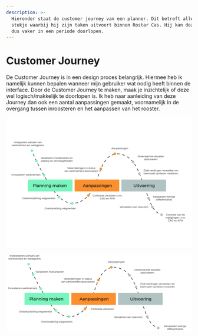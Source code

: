 ```yaml
---
description: >-
  Hieronder staat de customer journey van een planner. Dit betreft alleen het
  stukje waarbij hij zijn taken uitvoert binnen Rostar Cas. Hij kan deze journey
  dus vaker in een periode doorlopen.
---
```


# Customer Journey

De Customer Journey is in een design proces belangrijk. Hiermee heb ik namelijk kunnen bepalen wanneer mijn gebruiker wat nodig heeft binnen de interface. Door de Customer Journey te maken, maak je inzichtelijk of deze wel logisch/makkelijk te doorlopen is. Ik heb naar aanleiding van deze Journey dan ook een aantal aanpassingen gemaakt, voornamelijk in de overgang tussen inroosteren en het aanpassen van het rooster.

![Versie 2](../.gitbook/assets/customer_journeyv2-01.jpg)



![Versie 1](../.gitbook/assets/customer_journey.jpg)


